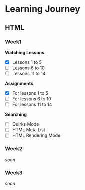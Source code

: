 # Learning Journey

## HTML

### Week1

**Watching Lessons**

- [x] Lessons 1 to 5
- [ ] Lessons 6 to 10
- [ ] Lessons 11 to 14

**Assignments**

- [x] For lessons 1 to 5
- [ ] For lessons 6 to 10
- [ ] For lessons 11 to 14

**Searching**

- [ ] Quirks Mode
- [ ] HTML Meta List
- [ ] HTML Rendering Mode

### Week2

*soon*

### Week3

*soon*
